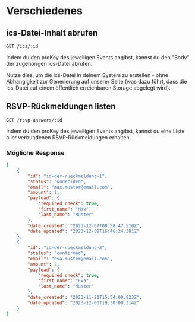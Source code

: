 # Verschiedenes

## ics-Datei-Inhalt abrufen

```
GET /ics/:id
```

Indem du den proKey des jeweiligen Events angibst, kannst du den "Body" der zugehörigen ics-Datei abrufen.

Nutze dies, um die ics-Datei in deinem System zu erstellen - ohne Abhängigkeit zur Generierung auf unserer Seite (was dazu führt, dass die ics-Datei auf einem öffentlich erreichbaren Storage abgelegt wird).

## RSVP-Rückmeldungen listen

```
GET /rsvp-answers/:id
```

Indem du den proKey des jeweiligen Events angibst, kannst du eine Liste aller verbundenen RSVP-Rückmeldungen erhalten.

### Mögliche Response

```json
[
    {
        "id": "id-der-rueckmeldung-1",
        "status": "undecided",
        "email": "max.muster@email.com",
        "amount": 1,
        "payload": {
            "required_check": true,
            "first_name": "Max",
            "last_name": "Muster"
        },
        "date_created": "2023-12-07T08:58:47.510Z",
        "date_updated": "2023-12-09T16:46:24.381Z"
    },
    {
        "id": "id-der-rueckmeldung-2",
        "status": "confirmed",
        "email": "eva.muster@email.com",
        "amount": 2,
        "payload": {
            "required_check": true,
            "first_name": "Eva",
            "last_name": "Muster"
        },
        "date_created": "2023-11-21T15:54:09.823Z",
        "date_updated": "2023-12-03T19:30:00.314Z"
    }
]
```
